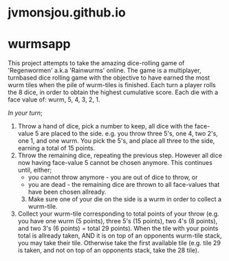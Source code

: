 # jvmonsjou.github.io
# wurmsapp

This project attempts to take the amazing dice-rolling game of 'Regenwormen'  a.k.a 'Rainwurms' online. 
The game is a multiplayer, turnbased dice rolling game with the objective to have earned the most wurm tiles when the pile of wurm-tiles is finished.
Each turn a player rolls the 8 dice, in order to obtain the highest cumulative score. Each die with a face value of: wurm, 5, 4, 3, 2, 1.

*In your turn*;
1. Throw  a hand of dice, pick a number to keep, all dice with the face-value 5 are placed to the side.
e.g. you throw three 5's, one 4, two 2's, one 1, and one wurm.  You pick the 5's, and place all three to the side, earning a total of 15 points. 
2. Throw the remaining dice, repeating the previous step. However all dice now having face-value 5 cannot be chosen anymore.
This continues until, either; 
    * you cannot throw anymore - you are out of dice to throw, or 
    * you are dead - the remaining dice are thrown to all face-values that have been chosen allready.
    3. Make sure one of your die on the side is a wurm in order to collect a wurm-tile. 
4. Collect your wurm-tile corresponding to total points of your throw (e.g. you have one wurm (5 points), three 5's (15 points), two 4's (8 points), and two 3's (6 points) = total 29 points). 
When the tile with your points total is allready taken, AND it is on top of an opponents wurm-tile stack, you may take their tile. 
Otherwise take the first available tile (e.g. tile 29 is taken, and not on top of an opponents stack, take the 28 tile).
